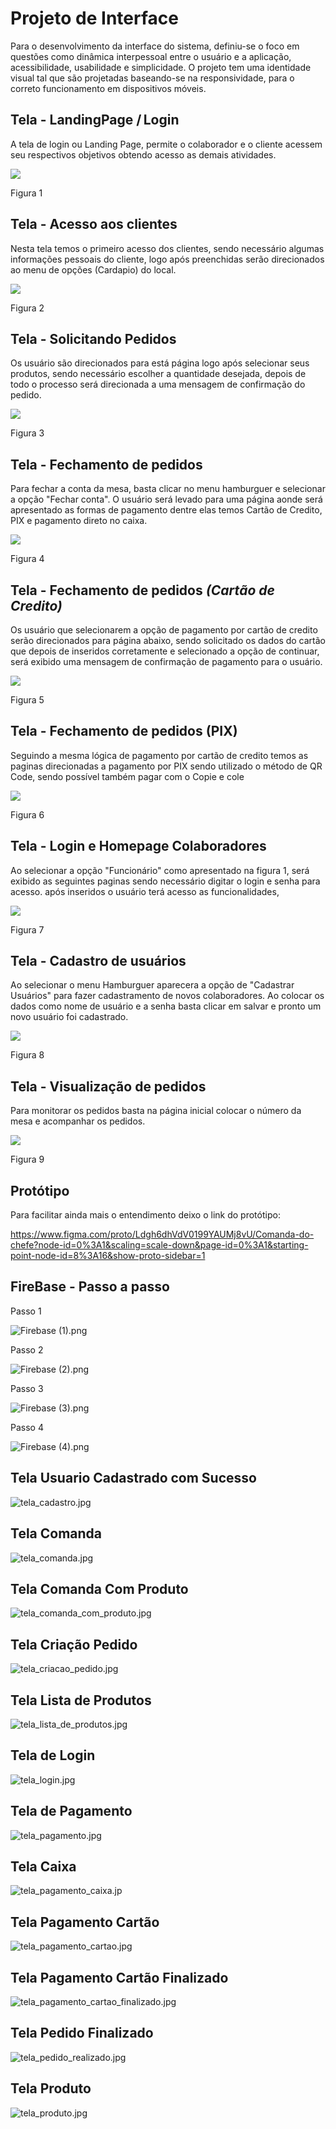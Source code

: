 
# Projeto de Interface

Para o desenvolvimento da interface do sistema, definiu-se o foco em questões como dinâmica interpessoal entre o usuário e a aplicação, acessibilidade, usabilidade e simplicidade. O projeto tem uma identidade visual tal que são projetadas baseando-se na responsividade, para o correto funcionamento em dispositivos móveis.

## Tela - LandingPage / Login 

A tela de login ou Landing Page, permite o colaborador e o cliente acessem seu respectivos objetivos  obtendo acesso as demais atividades.



<img src="C:\Users\rafae\Downloads\pmv-ads-2022-2-e3-proj-mov-t2-comanda-do-chefe-main (1)\pmv-ads-2022-2-e3-proj-mov-t2-comanda-do-chefe-main\docs\img\0101.png">



Figura 1

## Tela -  Acesso aos clientes

Nesta tela temos o primeiro acesso dos clientes, sendo necessário algumas informações pessoais do cliente, logo após preenchidas serão direcionados ao menu de opções (Cardapio) do local.



<img src="C:\Users\rafae\Downloads\pmv-ads-2022-2-e3-proj-mov-t2-comanda-do-chefe-main (1)\pmv-ads-2022-2-e3-proj-mov-t2-comanda-do-chefe-main\docs\img\0202.png">



Figura 2





## Tela - Solicitando Pedidos

Os usuário são direcionados para está página logo após selecionar seus produtos, sendo necessário escolher a quantidade desejada, depois de todo o processo será direcionada a uma mensagem de confirmação do pedido.





<img src="C:\Users\rafae\Downloads\pmv-ads-2022-2-e3-proj-mov-t2-comanda-do-chefe-main (1)\pmv-ads-2022-2-e3-proj-mov-t2-comanda-do-chefe-main\docs\img\0303.png">



Figura 3





## Tela - Fechamento de pedidos

Para fechar a conta da mesa, basta clicar no menu hamburguer e selecionar a opção "Fechar conta". O usuário será levado para uma página aonde será apresentado as formas de pagamento dentre elas temos Cartão de Credito, PIX e pagamento direto no caixa.



<img src="C:\Users\rafae\Downloads\pmv-ads-2022-2-e3-proj-mov-t2-comanda-do-chefe-main (1)\pmv-ads-2022-2-e3-proj-mov-t2-comanda-do-chefe-main\docs\img\0404.png">



 Figura 4



## Tela - Fechamento de pedidos *(Cartão de Credito)*

Os usuário que selecionarem a opção de pagamento por cartão de credito  serão direcionados para página abaixo, sendo solicitado os dados do cartão que depois de inseridos corretamente e selecionado a opção de continuar, será exibido uma mensagem de confirmação de pagamento para o usuário.

<img src="C:\Users\rafae\Downloads\pmv-ads-2022-2-e3-proj-mov-t2-comanda-do-chefe-main (1)\pmv-ads-2022-2-e3-proj-mov-t2-comanda-do-chefe-main\docs\img\0505.png">



Figura 5



## Tela - Fechamento de pedidos (PIX)

Seguindo a mesma lógica de pagamento por cartão de credito temos as paginas direcionadas a pagamento por PIX sendo utilizado o método de QR Code, sendo possível também pagar com o Copie e cole

<img src="C:\Users\rafae\Downloads\pmv-ads-2022-2-e3-proj-mov-t2-comanda-do-chefe-main (1)\pmv-ads-2022-2-e3-proj-mov-t2-comanda-do-chefe-main\docs\img\0606.png">

 Figura 6



## Tela -  Login e Homepage Colaboradores

 Ao selecionar a opção "Funcionário" como apresentado na figura 1, será exibido as seguintes paginas sendo necessário  digitar o login e senha para acesso. após inseridos o usuário terá acesso as funcionalidades,

<img src="C:\Users\rafae\Downloads\pmv-ads-2022-2-e3-proj-mov-t2-comanda-do-chefe-main (1)\pmv-ads-2022-2-e3-proj-mov-t2-comanda-do-chefe-main\docs\img\0707.png">



Figura 7



## Tela -  Cadastro de usuários

 Ao selecionar o menu Hamburguer aparecera a opção de "Cadastrar Usuários" para fazer cadastramento de novos colaboradores. Ao colocar os dados como nome de usuário e a senha basta clicar em salvar  e pronto um novo usuário foi cadastrado.

<img src="C:\Users\rafae\Downloads\pmv-ads-2022-2-e3-proj-mov-t2-comanda-do-chefe-main (1)\pmv-ads-2022-2-e3-proj-mov-t2-comanda-do-chefe-main\docs\img\0808.png">

Figura 8

## Tela -  Visualização de pedidos

Para monitorar os pedidos basta na página inicial colocar o número da mesa e acompanhar os pedidos.

<img src="C:\Users\rafae\Downloads\pmv-ads-2022-2-e3-proj-mov-t2-comanda-do-chefe-main (1)\pmv-ads-2022-2-e3-proj-mov-t2-comanda-do-chefe-main\docs\img\0909.png">

Figura 9



## Protótipo

Para facilitar ainda mais o entendimento deixo o link do protótipo: 



https://www.figma.com/proto/Ldgh6dhVdV0199YAUMj8vU/Comanda-do-chefe?node-id=0%3A1&scaling=scale-down&page-id=0%3A1&starting-point-node-id=8%3A16&show-proto-sidebar=1



## FireBase - Passo a passo

Passo 1

![Firebase (1).png](https://github.com/ICEI-PUC-Minas-PMV-ADS/pmv-ads-2022-2-e3-proj-mov-t2-comanda-do-chefe/blob/main/docs/img/FireBase%20(1).png)

Passo 2

![Firebase (2).png](https://github.com/ICEI-PUC-Minas-PMV-ADS/pmv-ads-2022-2-e3-proj-mov-t2-comanda-do-chefe/blob/main/docs/img/FireBase%20(2).png)

Passo 3

![Firebase (3).png](https://github.com/ICEI-PUC-Minas-PMV-ADS/pmv-ads-2022-2-e3-proj-mov-t2-comanda-do-chefe/blob/main/docs/img/FireBase%20(3).png)

Passo 4

![Firebase (4).png](https://github.com/ICEI-PUC-Minas-PMV-ADS/pmv-ads-2022-2-e3-proj-mov-t2-comanda-do-chefe/blob/main/docs/img/FireBase%20(4).png)


## Tela Usuario Cadastrado com Sucesso


![tela_cadastro.jpg](https://github.com/ICEI-PUC-Minas-PMV-ADS/pmv-ads-2022-2-e3-proj-mov-t2-comanda-do-chefe/blob/main/docs/img/tela_cadastro.jpg)


## Tela Comanda


![tela_comanda.jpg](https://github.com/ICEI-PUC-Minas-PMV-ADS/pmv-ads-2022-2-e3-proj-mov-t2-comanda-do-chefe/blob/main/docs/img/tela_comanda.jpg)


## Tela Comanda Com Produto


![tela_comanda_com_produto.jpg](https://github.com/ICEI-PUC-Minas-PMV-ADS/pmv-ads-2022-2-e3-proj-mov-t2-comanda-do-chefe/blob/main/docs/img/tela_comanda_com_produto.jpg)


## Tela Criação Pedido


![tela_criacao_pedido.jpg](https://github.com/ICEI-PUC-Minas-PMV-ADS/pmv-ads-2022-2-e3-proj-mov-t2-comanda-do-chefe/blob/main/docs/img/tela_criacao_pedido.jpg)


## Tela Lista de Produtos


![tela_lista_de_produtos.jpg](https://github.com/ICEI-PUC-Minas-PMV-ADS/pmv-ads-2022-2-e3-proj-mov-t2-comanda-do-chefe/blob/main/docs/img/tela_lista_de_produtos.jpg)


## Tela de Login


![tela_login.jpg](https://github.com/ICEI-PUC-Minas-PMV-ADS/pmv-ads-2022-2-e3-proj-mov-t2-comanda-do-chefe/blob/main/docs/img/tela_login.jpg)


## Tela de Pagamento


![tela_pagamento.jpg](https://github.com/ICEI-PUC-Minas-PMV-ADS/pmv-ads-2022-2-e3-proj-mov-t2-comanda-do-chefe/blob/main/docs/img/tela_pagamento.jpg)


## Tela Caixa


![tela_pagamento_caixa.jp](https://github.com/ICEI-PUC-Minas-PMV-ADS/pmv-ads-2022-2-e3-proj-mov-t2-comanda-do-chefe/blob/main/docs/img/tela_pagamento_caixa.jpg)


## Tela Pagamento Cartão



![tela_pagamento_cartao.jpg](https://github.com/ICEI-PUC-Minas-PMV-ADS/pmv-ads-2022-2-e3-proj-mov-t2-comanda-do-chefe/blob/main/docs/img/tela_pagamento_cartao.jpg)



## Tela Pagamento Cartão Finalizado


![tela_pagamento_cartao_finalizado.jpg](https://github.com/ICEI-PUC-Minas-PMV-ADS/pmv-ads-2022-2-e3-proj-mov-t2-comanda-do-chefe/blob/main/docs/img/tela_pagamento_cartao_finalizado.jpg)


## Tela Pedido Finalizado


![tela_pedido_realizado.jpg](https://github.com/ICEI-PUC-Minas-PMV-ADS/pmv-ads-2022-2-e3-proj-mov-t2-comanda-do-chefe/blob/main/docs/img/tela_pedido_realizado.jpg)


## Tela Produto


![tela_produto.jpg](https://github.com/ICEI-PUC-Minas-PMV-ADS/pmv-ads-2022-2-e3-proj-mov-t2-comanda-do-chefe/blob/main/docs/img/tela_produto.jpg)



